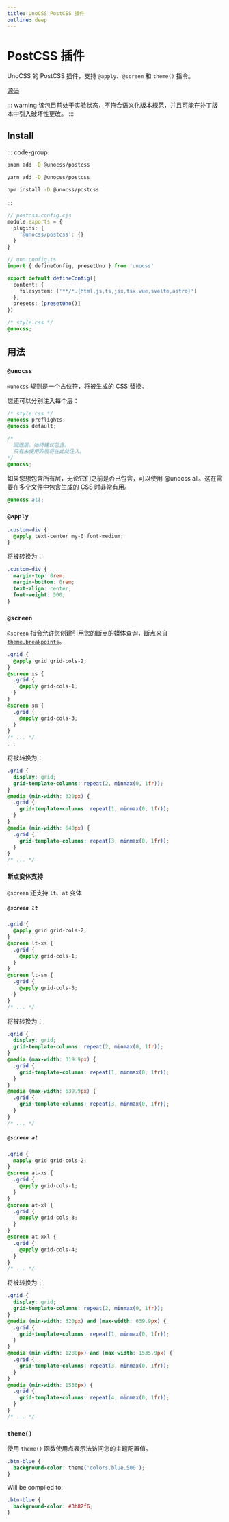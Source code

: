```yaml
---
title: UnoCSS PostCSS 插件
outline: deep
---
```


# PostCSS 插件

UnoCSS 的 PostCSS 插件，支持 `@apply`、`@screen` 和 `theme()` 指令。

[源码](https://github.com/unocss/unocss/tree/main/packages/postcss)

::: warning
该包目前处于实验状态，不符合语义化版本规范，并且可能在补丁版本中引入破坏性更改。
:::

## Install

::: code-group

```bash [pnpm]
pnpm add -D @unocss/postcss
```

```bash [yarn]
yarn add -D @unocss/postcss
```

```bash [npm]
npm install -D @unocss/postcss
```

:::

```ts
// postcss.config.cjs
module.exports = {
  plugins: {
    '@unocss/postcss': {}
  }
}
```

```ts
// uno.config.ts
import { defineConfig, presetUno } from 'unocss'

export default defineConfig({
  content: {
    filesystem: ['**/*.{html,js,ts,jsx,tsx,vue,svelte,astro}']
  },
  presets: [presetUno()]
})
```

```css
/* style.css */
@unocss;
```

## 用法

### `@unocss`

`@unocss` 规则是一个占位符，将被生成的 CSS 替换。

您还可以分别注入每个层：

```css
/* style.css */
@unocss preflights;
@unocss default;

/*
  回退层。始终建议包含。
  只有未使用的层将在此处注入。
*/
@unocss;
```

如果您想包含所有层，无论它们之前是否已包含，可以使用 @unocss all。这在需要在多个文件中包含生成的 CSS 时非常有用。

```css
@unocss all;
```

### `@apply`

```css
.custom-div {
  @apply text-center my-0 font-medium;
}
```

将被转换为：

```css
.custom-div {
  margin-top: 0rem;
  margin-bottom: 0rem;
  text-align: center;
  font-weight: 500;
}
```

### `@screen`

`@screen` 指令允许您创建引用您的断点的媒体查询，断点来自 [`theme.breakpoints`](https://github.com/unocss/unocss/blob/main/README.md#extend-theme)。

```css
.grid {
  @apply grid grid-cols-2;
}
@screen xs {
  .grid {
    @apply grid-cols-1;
  }
}
@screen sm {
  .grid {
    @apply grid-cols-3;
  }
}
/* ... */
...
```

将被转换为：

```css
.grid {
  display: grid;
  grid-template-columns: repeat(2, minmax(0, 1fr));
}
@media (min-width: 320px) {
  .grid {
    grid-template-columns: repeat(1, minmax(0, 1fr));
  }
}
@media (min-width: 640px) {
  .grid {
    grid-template-columns: repeat(3, minmax(0, 1fr));
  }
}
/* ... */
```

#### 断点变体支持

`@screen` 还支持 `lt`、`at` 变体

##### `@screen lt`

```css
.grid {
  @apply grid grid-cols-2;
}
@screen lt-xs {
  .grid {
    @apply grid-cols-1;
  }
}
@screen lt-sm {
  .grid {
    @apply grid-cols-3;
  }
}
/* ... */
```

将被转换为：

```css
.grid {
  display: grid;
  grid-template-columns: repeat(2, minmax(0, 1fr));
}
@media (max-width: 319.9px) {
  .grid {
    grid-template-columns: repeat(1, minmax(0, 1fr));
  }
}
@media (max-width: 639.9px) {
  .grid {
    grid-template-columns: repeat(3, minmax(0, 1fr));
  }
}
/* ... */
```

##### `@screen at`

```css
.grid {
  @apply grid grid-cols-2;
}
@screen at-xs {
  .grid {
    @apply grid-cols-1;
  }
}
@screen at-xl {
  .grid {
    @apply grid-cols-3;
  }
}
@screen at-xxl {
  .grid {
    @apply grid-cols-4;
  }
}
/* ... */
```

将被转换为：

```css
.grid {
  display: grid;
  grid-template-columns: repeat(2, minmax(0, 1fr));
}
@media (min-width: 320px) and (max-width: 639.9px) {
  .grid {
    grid-template-columns: repeat(1, minmax(0, 1fr));
  }
}
@media (min-width: 1280px) and (max-width: 1535.9px) {
  .grid {
    grid-template-columns: repeat(3, minmax(0, 1fr));
  }
}
@media (min-width: 1536px) {
  .grid {
    grid-template-columns: repeat(4, minmax(0, 1fr));
  }
}
/* ... */
```

### `theme()`

使用 `theme()` 函数使用点表示法访问您的主题配置值。

```css
.btn-blue {
  background-color: theme('colors.blue.500');
}
```

Will be compiled to:

```css
.btn-blue {
  background-color: #3b82f6;
}
```
